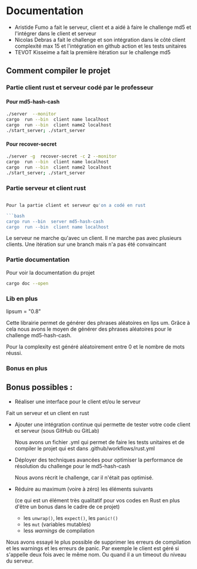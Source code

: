 # Documentation

* Aristide Fumo a fait le serveur, client et a aidé à faire le challenge md5 et l'intégrer dans le client et serveur
* Nicolas Debras a fait le challenge et son intégration dans le côté client complexité max 15 et l'intégration en github
  action et les tests unitaires
* TEVOT Kisseime a fait la première itération sur le challenge md5

## Comment compiler le projet

### Partie client rust et serveur codé par le professeur

#### Pour md5-hash-cash

```bash
./server  --monitor
cargo  run --bin  client name localhost
cargo  run --bin  client name2 localhost
./start_server; ./start_server
```

#### Pour recover-secret

```bash
./server -g  recover-secret -c 2 --monitor
cargo  run --bin  client name localhost
cargo  run --bin  client name2 localhost
./start_server; ./start_server
```

### Partie serveur et client rust

```bash

Pour la partie client et serveur qu'on a codé en rust

```bash
cargo run --bin  server md5-hash-cash
cargo  run --bin  client name localhost
```

Le serveur ne marche qu'avec un client. Il ne marche pas avec plusieurs clients.
Une itération sur une branch mais n'a pas été convaincant

### Partie documentation

Pour voir la documentation du projet

```bash
cargo doc --open
```

### Lib en plus

lipsum = "0.8"

Cette librairie permet de générer des phrases aléatoires en lips um.
Grâce à cela nous avons le moyen de générer des phrases aléatoires pour le challenge md5-hash-cash.

Pour la complexity est généré aléatoirement entre 0 et le nombre de mots réussi.

### Bonus en plus

## Bonus possibles :

* Réaliser une interface pour le client et/ou le serveur

Fait un serveur et un client en rust

* Ajouter une intégration continue qui permette de tester votre code client et serveur (sous GitHub ou GitLab)

  Nous avons un fichier .yml qui permet de faire les tests unitaires et de compiler le projet qui est dans
  .github/workflows/rust.yml


* Déployer des techniques avancées pour optimiser la performance de résolution du challenge pour le md5-hash-cash

  Nous avons récrit le challenge, car il n'était pas optimisé.

* Réduire au maximum (voire à zéro) les éléments suivants

  (ce qui est un élément très qualitatif pour vos codes en Rust en plus d'être un bonus dans le cadre de ce projet)
    * les `unwrap()`, les `expect()`, les `panic!()`
    * les `mut` (variables mutables)
    * less *warnings* de compilation

Nous avons essayé le plus possible de supprimer les erreurs de compilation et les warnings
et les erreurs de panic. Par exemple le client est géré si s'appelle deux fois avec le même nom.
Ou quand il a un timeout du niveau du serveur.
